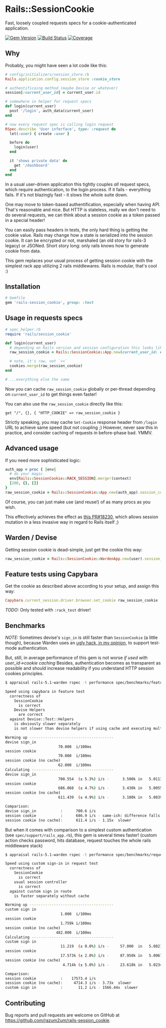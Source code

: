 # Rails::SessionCookie

Fast, loosely coupled requests specs for a cookie-authenticated application.

[![Gem Version][GV img]][Gem Version]
[![Build Status][BS img]][Build Status]
[![Coverage][CV img]][Coverage]

## Why

Probably, you might have seen a lot code like this:

```ruby
# config/initializers/session_store.rb
Rails.application.config.session_store :cookie_store

# authentificaing method (maybe Devise or whatever)
session[:current_user_id] = current_user.id

# somewhere in helper for request specs
def login(current_user)
  post '/login', auth_data(current_user)
end

# now every request spec is calling login request
RSpec.describe 'User inferface', type: :request do
  let(:user) { create :user }

  before do
    login(user)
  end

  it 'shows private data' do
    get '/dashboard'
  end
end
```

In a usual user-driven application this tightly couples *all* request specs, which require authentication, to the login process.
If it fails - everything fails. If it's not blazingly fast - it slows the whole suite down.

One may move to token-based authentification, especially when having API. That's reasonable and nice.
But HTTP is stateless, really we don't need to do several requests, we can think about a session cookie
as a token passed in a special header!

You can easily pass headers in tests, the only hard thing is getting the cookie value.
Rails may change how a state is serialized into the session cookie. It can be encrypted or not, marshaled
(an old story for rails-3 legacy) or JSONed. Short story long: only rails knows how to generate cookie from data.

This gem replaces your usual process of getting session cookie with the simplest rack app utilizing
2 rails middlewares. Rails is modular, that's cool :)

## Installation

```ruby
# Gemfile
gem 'rails-session_cookie', group: :test
```

## Usage in requests specs

```ruby
# spec_helper.rb
require 'rails/session_cookie'

def login(current_user)
  # depending on Rails version and session configuration this looks like "cookie_store_key=data--digest; path=/; HttpOnly"
  raw_session_cookie = Rails::SessionCookie::App.new(current_user_id: current_user.id).session_cookie

  # note, it's raw, not `<<`
  cookies.merge(raw_session_cookie)
end

# ...everything else the same
```

Now you can cache `raw_session_cookie` globally or per-thread depending on `current_user_id` to get things even faster!

You can also use the `raw_session_cookie` directly like this:

```
get "/", {}, { "HTTP_COOKIE" => raw_session_cookie }
```

Strictly speaking, you may cache `Set-Cookie` response header from `/login` URL to achieve same speed (but not coupling ;)
However, never saw this in practice, and consider caching of requests in before-phase bad. YMMV.

## Advanced usage

If you need more sophisticated logic:

```ruby
auth_app = proc { |env|
  # do your magic
  env[Rails::SessionCookie::RACK_SESSION].merge!(context)
  [200, {}, []]
}
raw_session_cookie = Rails::SessionCookie::App.new(auth_app).session_cookie
```

Of course, you can just make use (and reuse!) of as many procs as you wish.

This effectively achieves the effect as [this PR#18230](https://github.com/rails/rails/pull/18230/files), which allows session mutation
in a less invasive way in regard to Rails itself ;)

## Warden / Devise

Getting session cookie is dead-simple, just get the cookie this way:

```ruby
raw_session_cookie = Rails::SessionCookie::WardenApp.new(user).session_cookie
```

## Feature tests using Capybara

Get the cookie as described above according to your setup, and assign this way:

```ruby
Capybara.current_session.driver.browser.set_cookie raw_session_cookie
```

*TODO:* Only tested with `:rack_test` driver!

## Benchmarks

*NOTE:* Sometimes devise's `sign_in` is still faster than `SessionCookie` (a little though),
because Warden uses an [ugly hack, in my opinion,](https://github.com/hassox/warden/blob/master/lib/warden/test/helpers.rb#L18L23)
to support test-mode authentication.

But, still, in average performance of this gem is not worse *if used with user_id->cookie caching*
Besides, authentication becomes as transparent as possible and should increase readability
if you understand HTTP session cookies principles.

```sh
$ appraisal rails-5.1-warden rspec -t performance spec/benchmarks/feature_spec.rb

Speed using capybara in feature test
  correctness of
    SessionCookie
      is correct
    Devise Helpers
      are correct
  against Devise::Test::Helpers
    is obviously slower separately
    is not slower than devise helpers if using cache and executing multiple specs in a suite

Warming up --------------------------------------
devise sign_in
                        70.000  i/100ms
session cookie
                        70.000  i/100ms
session cookie (no cache)
                        62.000  i/100ms
Calculating -------------------------------------
devise sign_in
                        700.554  (± 5.3%) i/s -      3.500k in   5.011356s
session cookie
                        686.868  (± 4.7%) i/s -      3.430k in   5.005542s
session cookie (no cache)
                        611.439  (± 4.9%) i/s -      3.100k in   5.083986s

Comparison:
devise sign_in           :      700.6 i/s
session cookie           :      686.9 i/s - same-ish: difference falls within error
session cookie (no cache):      611.4 i/s - 1.15x  slower

```

But when it comes with comparison to a simplest custom authentication (see `spec/support/rails_app.rb`),
this gem is several times faster! (custom action checks password, hits database, request touches the whole rails middleware stack)

```sh
$ appraisal rails-5.1-warden rspec -t performance spec/benchmarks/request_spec.rb

Speed using custom sign-in in request test
  correctness of
    SessionCookie
      is correct
    usual session controller
      is correct
  against custom sign in route
    is faster separately without cache

Warming up --------------------------------------
custom sign in
                         1.000  i/100ms
session cookie
                         1.759k i/100ms
session cookie (no cache)
                       482.000  i/100ms
Calculating -------------------------------------
custom sign in
                         11.219  (± 0.0%) i/s -     57.000  in   5.082143s
session cookie
                         17.573k (± 2.0%) i/s -     87.950k in   5.006754s
session cookie (no cache)
                          4.714k (± 5.0%) i/s -     23.618k in   5.023448s

Comparison:
session cookie           :    17573.4 i/s
session cookie (no cache):     4714.3 i/s - 3.73x  slower
custom sign in           :       11.2 i/s - 1566.44x  slower
```

## Contributing

Bug reports and pull requests are welcome on GitHub at https://github.com/razum2um/rails-session_cookie.

[Gem Version]: https://rubygems.org/gems/rails-session_cookie
[Build Status]: https://travis-ci.org/razum2um/rails-session_cookie
[Coverage]: https://codeclimate.com/github/razum2um/rails-session_cookie/coverage

[GV img]: https://badge.fury.io/rb/rails-session_cookie.svg
[BS img]: https://travis-ci.org/razum2um/rails-session_cookie.png
[CV img]: https://codeclimate.com/github/razum2um/rails-session_cookie/badges/coverage.svg
